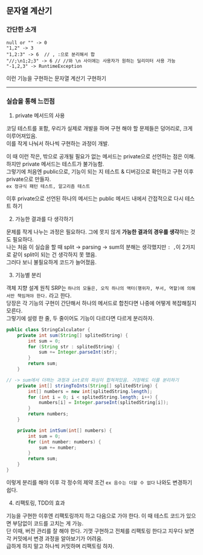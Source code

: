 ## 문자열 계산기

### 간단한 소개

```
null or "" -> 0
"1,2" -> 3
"1,2:3" -> 6  // , :으로 분리해서 합
"//;\n1;2;3" -> 6 // //와 \n 사이에는 사용자가 원하는 딜리미터 사용 가능
"-1,2,3" -> RuntimeException
```

이런 기능을 구현하는 문자열 계산기 구현하기

---

### 실습을 통해 느낀점 

1. private 메서드의 사용

코딩 테스트를 포함, 우리가 실제로 개발을 하며 구현 해야 할 문제들은 덩어리로, 크게 이루어져있음.  
이를 작게 나눠서 하나씩 구현하는 과정이 개발.

이 때 이런 작은, 밖으로 공개될 필요가 없는 메서드는 private으로 선언하는 점은 이해. 하지만 private 메서드는 테스트가 불가능함.  
그렇기에 처음엔 public으로, 기능이 되는 지 테스트 & 디버깅으로 확인하고 구현 이후 private으로 만들자.  
`ex 정규식 패턴 테스트, 알고리즘 테스트` 

이후 private으로 선언된 하나의 메서드는 public 메서드 내에서 간접적으로 다시 테스트 하기

2. 가능한 결과를 다 생각하기

문제를 작게 나누는 과정은 필요하다. 그에 못지 않게 **가능한 결과의 경우를 생각**하는 것도 필요하다.   
나는 처음 이 실습을 할 때 split -> parsing -> sum의 분해는 생각했지만 `: ,`이 2가지로 같이 split이 되는 건 생각하지 못 했음.  
그러다 보니 불필요하게 코드가 늘어졌음.  

3. 기능별 분리

객체 지향 설계 원칙 SRP는
`하나의 모듈은, 오직 하나의 액터(행위자, 부서, 역할)에 의해서만 책임져야 한다.` 라고 한다.  
당장은 각 기능의 구현이 간단해서 하나의 메서드로 합친다면 나중에 어떻게 복잡해질지 모른다.  
그렇기에 설령 한 줄, 두 줄이어도 기능이 다르다면 다르게 분리하자.
```java
public class StringCalculator {
    private int sum(String[] splitedString) {
        int sum = 0;
        for (String str : splitedString) {
            sum += Integer.parseInt(str);
        }
        return sum;
    }

// -> sum에서 더하는 과정과 int로의 파싱이 합쳐져있음. 거창해도 이를 분리하기
    private int[] stringToInts(String[] splitedString) {
        int[] numbers = new int[splitedString.length];
        for (int i = 0; i < splitedString.length; i++) {
            numbers[i] = Integer.parseInt(splitedString[i]);
        }
        return numbers;
    }

    private int intSum(int[] numbers) {
        int sum = 0;
        for (int number: numbers) {
            sum += number;
        }
        return sum;
    }
}
```
이렇게 분리를 해야 이후 각 정수의 제약 조건 `ex 음수는 더할 수 없다` 나와도 변경하기 쉽다.

4. 리팩토링, TDD의 효과

기능을 구현한 이후엔 리팩토링까지 하고 다음으로 가야 한다. 이 때 테스트 코드가 있으면 부담없이 코드를 고치는 게 가능.  
단 이때, 버전 관리를 잘 해야 한다. 기껏 구현하고 전체를 리팩토링 한다고 지우다 보면 각 커밋에서 변경 과정을 알아보기가 어려움.  
급하게 하지 말고 하나씩 커밋하며 리팩토링 하자.